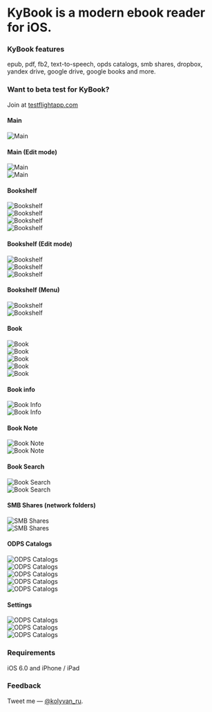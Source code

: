 KyBook is a modern ebook reader for iOS.
===========================================

### KyBook features 
epub, pdf, fb2, text-to-speech, opds catalogs, smb shares, dropbox, yandex drive, google drive, google books and more.

### Want to beta test for KyBook? 
Join at [testflightapp.com](http://tflig.ht/18dbZRF)

#### Main
![Main](https://raw.github.com/kolyvan/kybook/master/screenshots/main.png)

#### Main (Edit mode)
![Main](https://raw.github.com/kolyvan/kybook/master/screenshots/menu_edit.png)    
![Main](https://raw.github.com/kolyvan/kybook/master/screenshots/menu_clouds.png)

#### Bookshelf
![Bookshelf](https://raw.github.com/kolyvan/kybook/master/screenshots/bookshelf_covers.png)    
![Bookshelf](https://raw.github.com/kolyvan/kybook/master/screenshots/bookshelf_spines.png)    
![Bookshelf](https://raw.github.com/kolyvan/kybook/master/screenshots/bookshelf_cards.png)    
![Bookshelf](https://raw.github.com/kolyvan/kybook/master/screenshots/bookshelf_stacks.png)

#### Bookshelf (Edit mode)
![Bookshelf](https://raw.github.com/kolyvan/kybook/master/screenshots/bookshelf_edit.png)    
![Bookshelf](https://raw.github.com/kolyvan/kybook/master/screenshots/bookshelf_editbook.png)    
![Bookshelf](https://raw.github.com/kolyvan/kybook/master/screenshots/move_books.png)

#### Bookshelf (Menu)
![Bookshelf](https://raw.github.com/kolyvan/kybook/master/screenshots/bookshelf_sortmode.png)    
![Bookshelf](https://raw.github.com/kolyvan/kybook/master/screenshots/bookshelf_showmode.png)

#### Book
![Book](https://raw.github.com/kolyvan/kybook/master/screenshots/book.png)    
![Book](https://raw.github.com/kolyvan/kybook/master/screenshots/book_font_dark.png)    
![Book](https://raw.github.com/kolyvan/kybook/master/screenshots/book_theme_sand_ru.png)    
![Book](https://raw.github.com/kolyvan/kybook/master/screenshots/book_tts.png)    
![Book](https://raw.github.com/kolyvan/kybook/master/screenshots/book_font_dark_ru.png)

#### Book info
![Book Info](https://raw.github.com/kolyvan/kybook/master/screenshots/book_content.png)    
![Book Info](https://raw.github.com/kolyvan/kybook/master/screenshots/book_info.png)

#### Book Note
![Book Note](https://raw.github.com/kolyvan/kybook/master/screenshots/book_note.png)    
![Book Note](https://raw.github.com/kolyvan/kybook/master/screenshots/book_notes.png)

#### Book Search
![Book Search](https://raw.github.com/kolyvan/kybook/master/screenshots/book_search.png)    
![Book Search](https://raw.github.com/kolyvan/kybook/master/screenshots/book_search_found.png)

#### SMB Shares (network folders)
![SMB Shares](https://raw.github.com/kolyvan/kybook/master/screenshots/smb_addshare.png)    
![SMB Shares](https://raw.github.com/kolyvan/kybook/master/screenshots/smb_share.png)

#### ODPS Catalogs
![ODPS Catalogs](https://raw.github.com/kolyvan/kybook/master/screenshots/opdscatalog1.png)    
![ODPS Catalogs](https://raw.github.com/kolyvan/kybook/master/screenshots/opdscatalog1_ru.png)    
![ODPS Catalogs](https://raw.github.com/kolyvan/kybook/master/screenshots/opdscatalog2.png)    
![ODPS Catalogs](https://raw.github.com/kolyvan/kybook/master/screenshots/opdscatalog3.png)    
![ODPS Catalogs](https://raw.github.com/kolyvan/kybook/master/screenshots/opdscatalog2_ru.png)

#### Settings
![ODPS Catalogs](https://raw.github.com/kolyvan/kybook/master/screenshots/settings1.png)    
![ODPS Catalogs](https://raw.github.com/kolyvan/kybook/master/screenshots/settings2.png)    
![ODPS Catalogs](https://raw.github.com/kolyvan/kybook/master/screenshots/settings3.png)


### Requirements
iOS 6.0 and iPhone / iPad

### Feedback
Tweet me — [@kolyvan_ru](http://twitter.com/kolyvan_ru).
